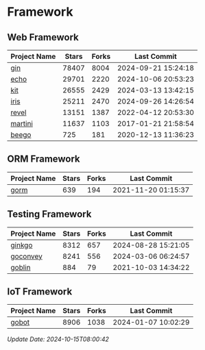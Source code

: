 # Framework

## Web Framework
| Project Name | Stars | Forks | Last Commit |
| ------------ | ----- | ----- | ----------- |
| [gin](https://github.com/gin-gonic/gin) | 78407 | 8004 | 2024-09-21 15:24:18 |
| [echo](https://github.com/labstack/echo) | 29701 | 2220 | 2024-10-06 20:53:23 |
| [kit](https://github.com/go-kit/kit) | 26555 | 2429 | 2024-03-13 13:42:15 |
| [iris](https://github.com/kataras/iris) | 25211 | 2470 | 2024-09-26 14:26:54 |
| [revel](https://github.com/revel/revel) | 13151 | 1387 | 2022-04-12 20:53:30 |
| [martini](https://github.com/go-martini/martini) | 11637 | 1103 | 2017-01-21 21:58:54 |
| [beego](https://github.com/astaxie/beego) | 725 | 181 | 2020-12-13 11:36:23 |

## ORM Framework
| Project Name | Stars | Forks | Last Commit |
| ------------ | ----- | ----- | ----------- |
| [gorm](https://github.com/jinzhu/gorm) | 639 | 194 | 2021-11-20 01:15:37 |

## Testing Framework
| Project Name | Stars | Forks | Last Commit |
| ------------ | ----- | ----- | ----------- |
| [ginkgo](https://github.com/onsi/ginkgo) | 8312 | 657 | 2024-08-28 15:21:05 |
| [goconvey](https://github.com/smartystreets/goconvey) | 8241 | 556 | 2024-03-06 06:24:57 |
| [goblin](https://github.com/franela/goblin) | 884 | 79 | 2021-10-03 14:34:22 |

## IoT Framework
| Project Name | Stars | Forks | Last Commit |
| ------------ | ----- | ----- | ----------- |
| [gobot](https://github.com/hybridgroup/gobot) | 8906 | 1038 | 2024-01-07 10:02:29 |

*Update Date: 2024-10-15T08:00:42*